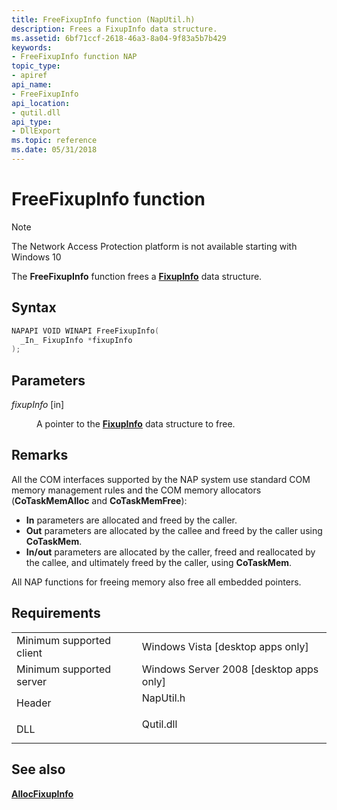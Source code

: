 ```yaml
---
title: FreeFixupInfo function (NapUtil.h)
description: Frees a FixupInfo data structure.
ms.assetid: 6bf71ccf-2618-46a3-8a04-9f83a5b7b429
keywords:
- FreeFixupInfo function NAP
topic_type:
- apiref
api_name:
- FreeFixupInfo
api_location:
- qutil.dll
api_type:
- DllExport
ms.topic: reference
ms.date: 05/31/2018
---
```


# FreeFixupInfo function

> [!Note]  
> The Network Access Protection platform is not available starting with Windows 10

 

The **FreeFixupInfo** function frees a [**FixupInfo**](/windows/win32/api/naptypes/ns-naptypes-fixupinfo) data structure.

## Syntax


```C++
NAPAPI VOID WINAPI FreeFixupInfo(
  _In_ FixupInfo *fixupInfo
);
```



## Parameters

<dl> <dt>

*fixupInfo* \[in\]
</dt> <dd>

A pointer to the [**FixupInfo**](/windows/win32/api/naptypes/ns-naptypes-fixupinfo) data structure to free.

</dd> </dl>

## Remarks

All the COM interfaces supported by the NAP system use standard COM memory management rules and the COM memory allocators (**CoTaskMemAlloc** and **CoTaskMemFree**):

-   **In** parameters are allocated and freed by the caller.
-   **Out** parameters are allocated by the callee and freed by the caller using **CoTaskMem**.
-   **In/out** parameters are allocated by the caller, freed and reallocated by the callee, and ultimately freed by the caller, using **CoTaskMem**.

All NAP functions for freeing memory also free all embedded pointers.

## Requirements



|                                     |                                                                                      |
|-------------------------------------|--------------------------------------------------------------------------------------|
| Minimum supported client<br/> | Windows Vista \[desktop apps only\]<br/>                                       |
| Minimum supported server<br/> | Windows Server 2008 \[desktop apps only\]<br/>                                 |
| Header<br/>                   | <dl> <dt>NapUtil.h</dt> </dl> |
| DLL<br/>                      | <dl> <dt>Qutil.dll</dt> </dl> |



## See also

<dl> <dt>

[**AllocFixupInfo**](allocfixupinfo-func.md)
</dt> </dl>

 

 





